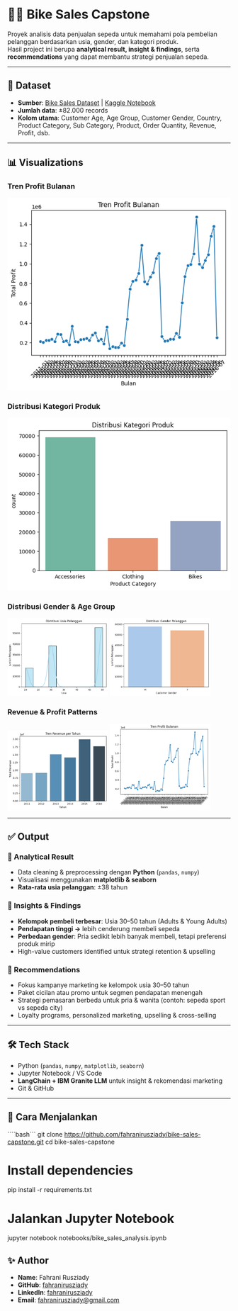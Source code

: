 # 🚴‍♂️ Bike Sales Capstone

Proyek analisis data penjualan sepeda untuk memahami pola pembelian pelanggan berdasarkan usia, gender, dan kategori produk.  
Hasil project ini berupa **analytical result, insight & findings**, serta **recommendations** yang dapat membantu strategi penjualan sepeda.

---

## 📂 Dataset
- **Sumber**: [Bike Sales Dataset](https://drive.google.com/drive/folders/1mQ1-0lJJkPA1Gl2KYdXsCNr-5DF_juKT?usp=sharing) | [Kaggle Notebook](https://www.kaggle.com/code/ahmedterry/bike-sales-analysis/notebook)  
- **Jumlah data**: ±82.000 records  
- **Kolom utama**: Customer Age, Age Group, Customer Gender, Country, Product Category, Sub Category, Product, Order Quantity, Revenue, Profit, dsb.  

---

## 📊 Visualizations
### Tren Profit Bulanan
![Tren Profit Bulanan](images/TrenProfitBulanan.png)

### Distribusi Kategori Produk
![Distribusi Kategori Produk](images/DistribusiKategoriProduk.png)

### Distribusi Gender & Age Group
<img src="images/DistribusiUsiaPelanggan.png" width="45%" />
<img src="images/DistribusiGenderPelanggan.png" width="45%" />

### Revenue & Profit Patterns
<img src="images/TrenRevenueperTahun.png" width="45%" />
<img src="images/TrenProfitBulanan.png" width="45%" />

---

## ✅ Output

### 🔹 Analytical Result
- Data cleaning & preprocessing dengan **Python** (`pandas`, `numpy`)  
- Visualisasi menggunakan **matplotlib & seaborn**  
- **Rata-rata usia pelanggan**: ±38 tahun  

### 🔹 Insights & Findings
- **Kelompok pembeli terbesar**: Usia 30–50 tahun (Adults & Young Adults)  
- **Pendapatan tinggi →** lebih cenderung membeli sepeda  
- **Perbedaan gender**: Pria sedikit lebih banyak membeli, tetapi preferensi produk mirip  
- High-value customers identified untuk strategi retention & upselling  

### 🔹 Recommendations
- Fokus kampanye marketing ke kelompok usia 30–50 tahun  
- Paket cicilan atau promo untuk segmen pendapatan menengah  
- Strategi pemasaran berbeda untuk pria & wanita (contoh: sepeda sport vs sepeda city)  
- Loyalty programs, personalized marketing, upselling & cross-selling  

---

## 🛠️ Tech Stack
- Python (`pandas`, `numpy`, `matplotlib`, `seaborn`)  
- Jupyter Notebook / VS Code  
- **LangChain + IBM Granite LLM** untuk insight & rekomendasi marketing  
- Git & GitHub  

---
## 🚀 Cara Menjalankan
````bash```
git clone https://github.com/fahranirusziady/bike-sales-capstone.git
cd bike-sales-capstone
# Install dependencies
pip install -r requirements.txt
# Jalankan Jupyter Notebook
jupyter notebook notebooks/bike_sales_analysis.ipynb


## ✨ Author

- **Name**: Fahrani Rusziady
- **GitHub**: [fahranirusziady](https://github.com/fahranirusziady)
- **LinkedIn**: [fahranirusziady](https://linkedin.com/in/fahranirusziady)
- **Email**: fahranirusziady@gmail.com
